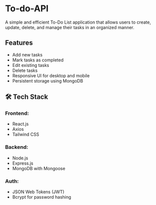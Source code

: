 # To-do-API

A simple and efficient To-Do List application that allows users to create, update, delete, and manage their tasks in an organized manner.

##  Features

- Add new tasks
- Mark tasks as completed
- Edit existing tasks
- Delete tasks
- Responsive UI for desktop and mobile
- Persistent storage using MongoDB

## 🛠 Tech Stack

### Frontend:
- React.js
- Axios
- Tailwind CSS 

### Backend:
- Node.js
- Express.js
- MongoDB with Mongoose

### Auth:
- JSON Web Tokens (JWT)
- Bcrypt for password hashing


